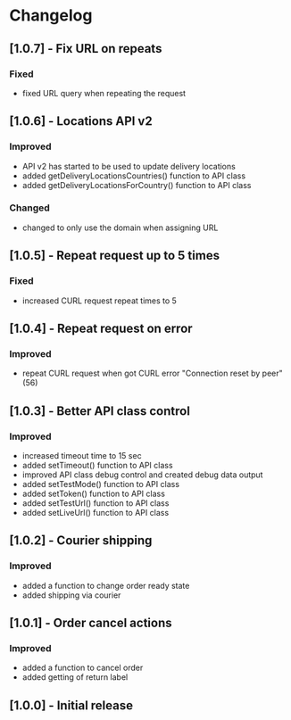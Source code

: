 # Changelog

## [1.0.7] - Fix URL on repeats
### Fixed
- fixed URL query when repeating the request

## [1.0.6] - Locations API v2
### Improved
- API v2 has started to be used to update delivery locations
- added getDeliveryLocationsCountries() function to API class
- added getDeliveryLocationsForCountry() function to API class

### Changed
- changed to only use the domain when assigning URL

## [1.0.5] - Repeat request up to 5 times
### Fixed
- increased CURL request repeat times to 5

## [1.0.4] - Repeat request on error
### Improved
- repeat CURL request when got CURL error "Connection reset by peer" (56)

## [1.0.3] - Better API class control
### Improved
- increased timeout time to 15 sec
- added setTimeout() function to API class
- improved API class debug control and created debug data output
- added setTestMode() function to API class
- added setToken() function to API class
- added setTestUrl() function to API class
- added setLiveUrl() function to API class

## [1.0.2] - Courier shipping
### Improved
- added a function to change order ready state
- added shipping via courier

## [1.0.1] - Order cancel actions
### Improved
- added a function to cancel order
- added getting of return label

## [1.0.0] - Initial release
